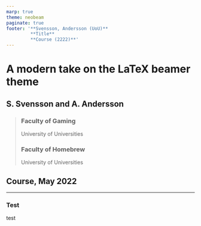 ```yaml
---
marp: true
theme: neobeam
paginate: true
footer: '**Svensson, Andersson (UoU)**
         **Title**
         **Course (2222)**'
---
```

<!-- _class: title -->
# A modern take on the LaTeX beamer theme

## S. Svensson and A. Andersson

> ### Faculty of Gaming
> University of Universities
> ### Faculty of Homebrew
> University of Universities

## Course, May 2022

---
### Test
test
